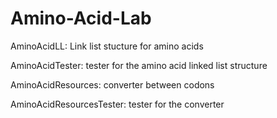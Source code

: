 # Amino-Acid-Lab

AminoAcidLL: Link list stucture for amino acids

AminoAcidTester: tester for the amino acid linked list structure

AminoAcidResources: converter between codons

AminoAcidResourcesTester: tester for the converter
